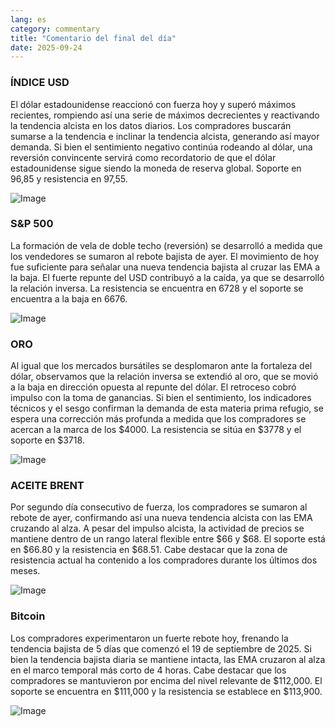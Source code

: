 ```yaml
---
lang: es
category: commentary
title: "Comentario del final del día"
date: 2025-09-24
---
```


### ÍNDICE USD

El dólar estadounidense reaccionó con fuerza hoy y superó máximos recientes, rompiendo así una serie de máximos decrecientes y reactivando la tendencia alcista en los datos diarios. Los compradores buscarán sumarse a la tendencia e inclinar la tendencia alcista, generando así mayor demanda. Si bien el sentimiento negativo continúa rodeando al dólar, una reversión convincente servirá como recordatorio de que el dólar estadounidense sigue siendo la moneda de reserva global. Soporte en 96,85 y resistencia en 97,55.

![Image](https://markleighedu.github.io/img/Sep-2025/24-Sep-2025/usdindex.jpg)

### S&P 500

La formación de vela de doble techo (reversión) se desarrolló a medida que los vendedores se sumaron al rebote bajista de ayer. El movimiento de hoy fue suficiente para señalar una nueva tendencia bajista al cruzar las EMA a la baja. El fuerte repunte del USD contribuyó a la caída, ya que se desarrolló la relación inversa. La resistencia se encuentra en 6728 y el soporte se encuentra a la baja en 6676.

![Image](https://markleighedu.github.io/img/Sep-2025/24-Sep-2025/sp500.jpg)

### ORO

Al igual que los mercados bursátiles se desplomaron ante la fortaleza del dólar, observamos que la relación inversa se extendió al oro, que se movió a la baja en dirección opuesta al repunte del dólar. El retroceso cobró impulso con la toma de ganancias. Si bien el sentimiento, los indicadores técnicos y el sesgo confirman la demanda de esta materia prima refugio, se espera una corrección más profunda a medida que los compradores se acercan a la marca de los $4000. La resistencia se sitúa en $3778 y el soporte en $3718.

![Image](https://markleighedu.github.io/img/Sep-2025/24-Sep-2025/gold.jpg)

### ACEITE BRENT

Por segundo día consecutivo de fuerza, los compradores se sumaron al rebote de ayer, confirmando así una nueva tendencia alcista con las EMA cruzando al alza. A pesar del impulso alcista, la actividad de precios se mantiene dentro de un rango lateral flexible entre $66 y $68. El soporte está en $66.80 y la resistencia en $68.51. Cabe destacar que la zona de resistencia actual ha contenido a los compradores durante los últimos dos meses.

![Image](https://markleighedu.github.io/img/Sep-2025/24-Sep-2025/brentoil.jpg)

### Bitcoin

Los compradores experimentaron un fuerte rebote hoy, frenando la tendencia bajista de 5 días que comenzó el 19 de septiembre de 2025. Si bien la tendencia bajista diaria se mantiene intacta, las EMA cruzaron al alza en el marco temporal más corto de 4 horas. Cabe destacar que los compradores se mantuvieron por encima del nivel relevante de $112,000. El soporte se encuentra en $111,000 y la resistencia se establece en $113,900.

![Image](https://markleighedu.github.io/img/Sep-2025/24-Sep-2025/bitcoin.jpg)

